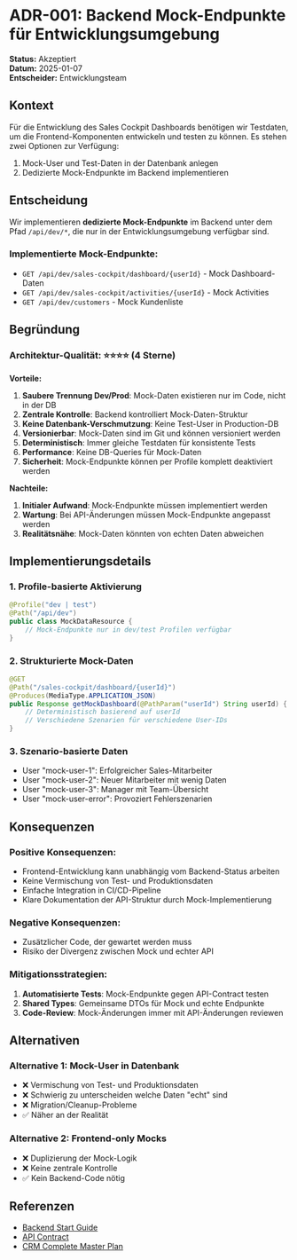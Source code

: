 # ADR-001: Backend Mock-Endpunkte für Entwicklungsumgebung

**Status:** Akzeptiert  
**Datum:** 2025-01-07  
**Entscheider:** Entwicklungsteam  

## Kontext

Für die Entwicklung des Sales Cockpit Dashboards benötigen wir Testdaten, um die 
Frontend-Komponenten entwickeln und testen zu können. Es stehen zwei Optionen zur 
Verfügung:

1. Mock-User und Test-Daten in der Datenbank anlegen
2. Dedizierte Mock-Endpunkte im Backend implementieren

## Entscheidung

Wir implementieren **dedizierte Mock-Endpunkte** im Backend unter dem Pfad 
`/api/dev/*`, die nur in der Entwicklungsumgebung verfügbar sind.

### Implementierte Mock-Endpunkte:
- `GET /api/dev/sales-cockpit/dashboard/{userId}` - Mock Dashboard-Daten
- `GET /api/dev/sales-cockpit/activities/{userId}` - Mock Activities  
- `GET /api/dev/customers` - Mock Kundenliste

## Begründung

### Architektur-Qualität: ⭐⭐⭐⭐ (4 Sterne)

**Vorteile:**
1. **Saubere Trennung Dev/Prod**: Mock-Daten existieren nur im Code, nicht in der DB
2. **Zentrale Kontrolle**: Backend kontrolliert Mock-Daten-Struktur
3. **Keine Datenbank-Verschmutzung**: Keine Test-User in Production-DB
4. **Versionierbar**: Mock-Daten sind im Git und können versioniert werden
5. **Deterministisch**: Immer gleiche Testdaten für konsistente Tests
6. **Performance**: Keine DB-Queries für Mock-Daten
7. **Sicherheit**: Mock-Endpunkte können per Profile komplett deaktiviert werden

**Nachteile:**
1. **Initialer Aufwand**: Mock-Endpunkte müssen implementiert werden
2. **Wartung**: Bei API-Änderungen müssen Mock-Endpunkte angepasst werden
3. **Realitätsnähe**: Mock-Daten könnten von echten Daten abweichen

## Implementierungsdetails

### 1. Profile-basierte Aktivierung
```java
@Profile("dev | test")
@Path("/api/dev")
public class MockDataResource {
    // Mock-Endpunkte nur in dev/test Profilen verfügbar
}
```

### 2. Strukturierte Mock-Daten
```java
@GET
@Path("/sales-cockpit/dashboard/{userId}")
@Produces(MediaType.APPLICATION_JSON)
public Response getMockDashboard(@PathParam("userId") String userId) {
    // Deterministisch basierend auf userId
    // Verschiedene Szenarien für verschiedene User-IDs
}
```

### 3. Szenario-basierte Daten
- User "mock-user-1": Erfolgreicher Sales-Mitarbeiter
- User "mock-user-2": Neuer Mitarbeiter mit wenig Daten
- User "mock-user-3": Manager mit Team-Übersicht
- User "mock-user-error": Provoziert Fehlerszenarien

## Konsequenzen

### Positive Konsequenzen:
- Frontend-Entwicklung kann unabhängig vom Backend-Status arbeiten
- Keine Vermischung von Test- und Produktionsdaten
- Einfache Integration in CI/CD-Pipeline
- Klare Dokumentation der API-Struktur durch Mock-Implementierung

### Negative Konsequenzen:
- Zusätzlicher Code, der gewartet werden muss
- Risiko der Divergenz zwischen Mock und echter API

### Mitigationsstrategien:
1. **Automatisierte Tests**: Mock-Endpunkte gegen API-Contract testen
2. **Shared Types**: Gemeinsame DTOs für Mock und echte Endpunkte
3. **Code-Review**: Mock-Änderungen immer mit API-Änderungen reviewen

## Alternativen

### Alternative 1: Mock-User in Datenbank
- ❌ Vermischung von Test- und Produktionsdaten
- ❌ Schwierig zu unterscheiden welche Daten "echt" sind
- ❌ Migration/Cleanup-Probleme
- ✅ Näher an der Realität

### Alternative 2: Frontend-only Mocks
- ❌ Duplizierung der Mock-Logik
- ❌ Keine zentrale Kontrolle
- ✅ Kein Backend-Code nötig

## Referenzen

- [Backend Start Guide](../technical/BACKEND_START_GUIDE.md)
- [API Contract](../technical/API_CONTRACT.md)
- [CRM Complete Master Plan](../CRM_COMPLETE_MASTER_PLAN.md)